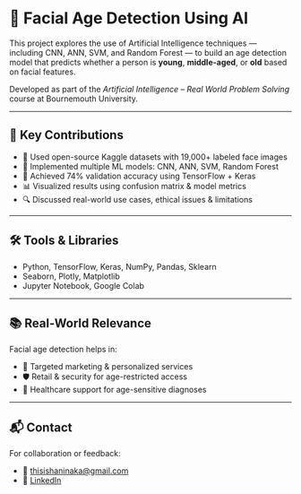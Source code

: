 # 🧠 Facial Age Detection Using AI

This project explores the use of Artificial Intelligence techniques — including CNN, ANN, SVM, and Random Forest — to build an age detection model that predicts whether a person is **young**, **middle-aged**, or **old** based on facial features.

Developed as part of the *Artificial Intelligence – Real World Problem Solving* course at Bournemouth University.

---

## 📌 Key Contributions

- 📸 Used open-source Kaggle datasets with 19,000+ labeled face images
- 🧪 Implemented multiple ML models: CNN, ANN, SVM, Random Forest
- 🧠 Achieved 74% validation accuracy using TensorFlow + Keras
- 📊 Visualized results using confusion matrix & model metrics
- 🔍 Discussed real-world use cases, ethical issues & limitations

---

## 🛠️ Tools & Libraries

- Python, TensorFlow, Keras, NumPy, Pandas, Sklearn  
- Seaborn, Plotly, Matplotlib  
- Jupyter Notebook, Google Colab


---

## 📚 Real-World Relevance

Facial age detection helps in:
- 🎯 Targeted marketing & personalized services
- 🛡️ Retail & security for age-restricted access
- 🏥 Healthcare support for age-sensitive diagnoses

---

## 📬 Contact

For collaboration or feedback:
- 📧 thisishaninaka@gmail.com
- 🔗 [LinkedIn](https://linkedin.com/in/hanina-ka)
